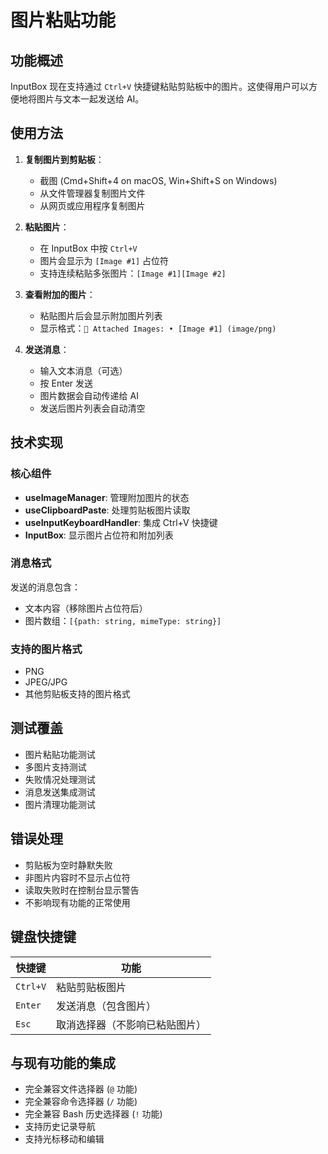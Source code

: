 # 图片粘贴功能

## 功能概述

InputBox 现在支持通过 `Ctrl+V` 快捷键粘贴剪贴板中的图片。这使得用户可以方便地将图片与文本一起发送给 AI。

## 使用方法

1. **复制图片到剪贴板**：
   - 截图 (Cmd+Shift+4 on macOS, Win+Shift+S on Windows)
   - 从文件管理器复制图片文件
   - 从网页或应用程序复制图片

2. **粘贴图片**：
   - 在 InputBox 中按 `Ctrl+V`
   - 图片会显示为 `[Image #1]` 占位符
   - 支持连续粘贴多张图片：`[Image #1][Image #2]`

3. **查看附加的图片**：
   - 粘贴图片后会显示附加图片列表
   - 显示格式：`📎 Attached Images: • [Image #1] (image/png)`

4. **发送消息**：
   - 输入文本消息（可选）
   - 按 Enter 发送
   - 图片数据会自动传递给 AI
   - 发送后图片列表会自动清空

## 技术实现

### 核心组件

- **useImageManager**: 管理附加图片的状态
- **useClipboardPaste**: 处理剪贴板图片读取
- **useInputKeyboardHandler**: 集成 Ctrl+V 快捷键
- **InputBox**: 显示图片占位符和附加列表

### 消息格式

发送的消息包含：

- 文本内容（移除图片占位符后）
- 图片数组：`[{path: string, mimeType: string}]`

### 支持的图片格式

- PNG
- JPEG/JPG
- 其他剪贴板支持的图片格式

## 测试覆盖

- 图片粘贴功能测试
- 多图片支持测试
- 失败情况处理测试
- 消息发送集成测试
- 图片清理功能测试

## 错误处理

- 剪贴板为空时静默失败
- 非图片内容时不显示占位符
- 读取失败时在控制台显示警告
- 不影响现有功能的正常使用

## 键盘快捷键

| 快捷键   | 功能                           |
| -------- | ------------------------------ |
| `Ctrl+V` | 粘贴剪贴板图片                 |
| `Enter`  | 发送消息（包含图片）           |
| `Esc`    | 取消选择器（不影响已粘贴图片） |

## 与现有功能的集成

- 完全兼容文件选择器 (`@` 功能)
- 完全兼容命令选择器 (`/` 功能)
- 完全兼容 Bash 历史选择器 (`!` 功能)
- 支持历史记录导航
- 支持光标移动和编辑
